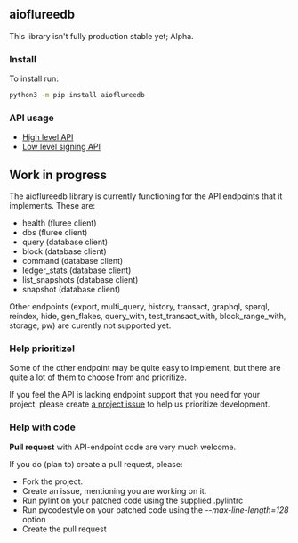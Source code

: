 ## aioflureedb

This library isn't fully production stable yet; Alpha.

### Install

To install run:

```bash
python3 -m pip install aioflureedb
```

### API usage

* [High level API](API.md)
* [Low level signing API](SIGNING.md)


## Work in progress

The aioflureedb library is currently functioning for the API endpoints that it implements.
These are:

* health  (fluree client)
* dbs     (fluree client)
* query   (database client)
* block   (database client)
* command (database client)
* ledger_stats (database client)
* list_snapshots (database client)
* snapshot (database client)

Other endpoints (export, multi_query, history, transact, graphql, sparql, reindex, hide, gen_flakes, query_with, test_transact_with, block_range_with, storage, pw) are curently not supported yet.

### Help prioritize!

Some of the other endpoint may be quite easy to implement, but there are quite a lot of them to choose from and prioritize.

If you feel the API is lacking endpoint support that you need for your project, please create [a project issue](https://github.com/pibara/aioflureedb/issues) to help us prioritize development.

### Help with code

**Pull request** with API-endpoint code are very much welcome.

If you do (plan to) create a pull request, please:

* Fork the project.
* Create an issue, mentioning you are working on it.
* Run pylint on your patched code using the supplied .pylintrc
* Run pycodestyle on your patched code using the *--max-line-length=128* option
* Create the pull request


